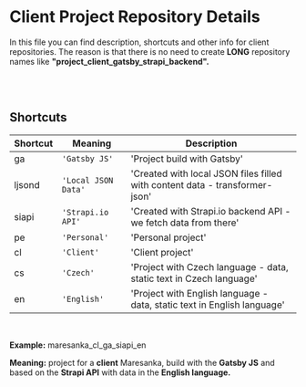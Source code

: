 # Client Project Repository Details

In this file you can find description, shortcuts and other info for client repositories. 
The reason is that there is no need to create **LONG** repository names like **"project_client_gatsby_strapi_backend".**


<br />
<br />


## Shortcuts


|Shortcut        |Meaning               |Description                                                            |
|----------------|-------------------------------|--------------------------------------------------------------|
|ga	     |`'Gatsby JS'`         |'Project build with Gatsby'                                                    |
|ljsond	 |`'Local JSON Data'`   |'Created with local JSON files filled with content data - transformer-json'    |         
|siapi	 |`'Strapi.io API'`     |'Created with Strapi.io backend API - we fetch data from there'                |         
|pe	     |`'Personal'`          |'Personal project'                                                             |         
|cl	     |`'Client'`            |'Client project'                                                               |         
|cs	     |`'Czech'`             |'Project with Czech language - data, static text in Czech language'            |         
|en	     |`'English'`           |'Project with English language - data, static text in English language'        |         



<br />


**Example:** maresanka_cl_ga_siapi_en

**Meaning:** project for a **client** Maresanka, build with the **Gatsby JS** and based on the **Strapi API** with data in the **English language.**